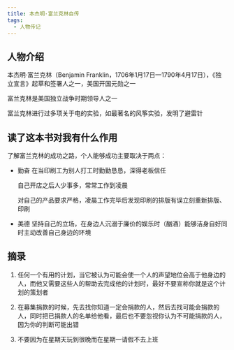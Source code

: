 ```yaml
---
title: 本杰明·富兰克林自传
tags:
  - 人物传记
---
```


## 人物介绍

本杰明·富兰克林（Benjamin Franklin，1706年1月17日—1790年4月17日），《独立宣言》起草和签署人之一，美国开国元勋之一

富兰克林是美国独立战争时期领导人之一

富兰克林进行过多项关于电的实验，如最著名的风筝实验，发明了避雷针

## 读了这本书对我有什么作用

了解富兰克林的成功之路，个人能够成功主要取决于两点：
- 勤奋
  在当印刷工为别人打工时勤勤恳恳，深得老板信任

  自己开店之后人少事多，常常工作到凌晨
  
  对自己的产品要求严格，凌晨工作完毕后发现印刷的排版有误立刻重新排版、印刷

- 美德
  坚持自己的立场，在身边人沉溺于廉价的娱乐时（酗酒）能够洁身自好同时主动改善自己身边的环境

## 摘录
1. 任何一个有用的计划，当它被认为可能会使一个人的声望地位会高于他身边的人，而他又需要这些人的帮助去完成他的计划时，最好不要宣称你就是这个计划的策划者

2. 在募集捐款的时候，先去找你知道一定会捐款的人，然后去找可能会捐款的人，同时把已捐款人的名单给他看，最后也不要忽视你认为不可能捐款的人，因为你的判断可能出错

3. 不要因为在星期天玩到很晚而在星期一请假不去上班